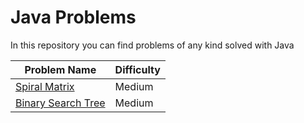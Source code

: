 # Java Problems

In this repository you can find problems of any kind solved with Java

| Problem Name                                                                                     | Difficulty |
|--------------------------------------------------------------------------------------------------|--------|
| [Spiral Matrix](https://github.com/vtramo/java-problems/tree/master/src/spiral_matrix_builder)   | Medium |
| [Binary Search Tree](https://github.com/vtramo/java-problems/tree/master/src/binary_search_tree) | Medium |